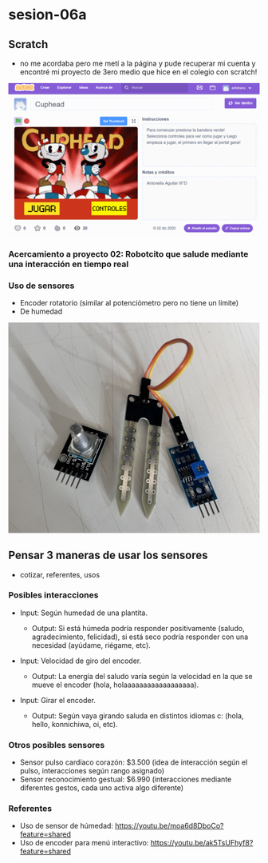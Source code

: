 # sesion-06a

## Scratch

- no me acordaba pero me metí a la página y pude recuperar mi cuenta y encontré mi proyecto de 3ero medio que hice en el colegio con scratch!

![cuphead](./imagenes/scratch.png)

### Acercamiento a proyecto 02: Robotcito que salude mediante una interacción en tiempo real

### Uso de sensores

- Encoder rotatorio (similar al potenciómetro pero no tiene un límite)
- De humedad

![sensores](./imagenes/sensores.jpg)

## Pensar 3 maneras de usar los sensores

- cotizar, referentes, usos

### Posibles interacciones

- Input: Según humedad de una plantita.
  - Output: Si está húmeda podría responder positivamente (saludo, agradecimiento, felicidad), si está seco podría responder con una necesidad (ayúdame, riégame, etc).

- Input: Velocidad de giro del encoder.
  - Output: La energía del saludo varía según la velocidad en la que se mueve el encoder (hola, holaaaaaaaaaaaaaaaaaa).

- Input: Girar el encoder.
  - Output: Según vaya girando saluda en distintos idiomas c: (hola, hello, konnichiwa, oi, etc).

### Otros posibles sensores

- Sensor pulso cardíaco corazón: $3.500 (idea de interacción según el pulso, interacciones según rango asignado)
- Sensor reconocimiento gestual: $6.990 (interacciones mediante diferentes gestos, cada uno activa algo diferente)

### Referentes

- Uso de sensor de húmedad: <https://youtu.be/moa6d8DboCo?feature=shared>
- Uso de encoder para menú interactivo: <https://youtu.be/ak5TsUFhyf8?feature=shared>
